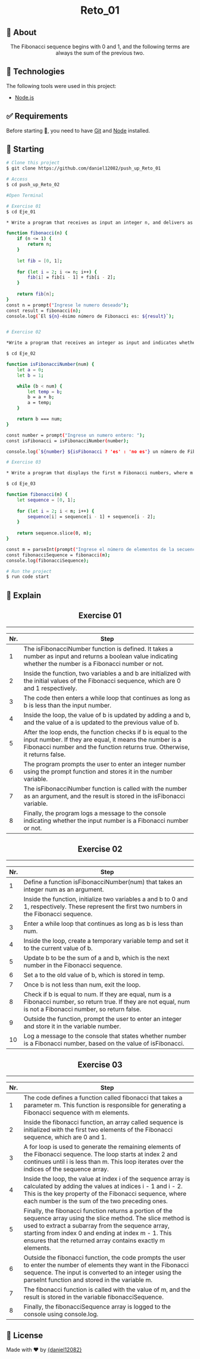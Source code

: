 <div align="center" id="top"> 
</div>

<h1 align="center">Reto_01</h1>

## :dart: About ##

<p align="center">The Fibonacci sequence begins with 0 and 1, and the following terms are always the sum of the previous two.</p>

## :rocket: Technologies ##

The following tools were used in this project:

- [Node.js](https://nodejs.org/en/)

## :white_check_mark: Requirements ##

Before starting :checkered_flag:, you need to have [Git](https://git-scm.com) and [Node](https://nodejs.org/en/) installed.

## :checkered_flag: Starting ##

```bash
# Clone this project
$ git clone https://github.com/daniel12082/push_up_Reto_01

# Access
$ cd push_up_Reto_02

#Open Terminal

# Exercise 01
$ cd Eje_01

* Write a program that receives as input an integer n, and delivers as output the n- sth Fibonacci number as output

function fibonacci(n) {
    if (n <= 1) {
        return n;
    }
    
    let fib = [0, 1];
    
    for (let i = 2; i <= n; i++) {
        fib[i] = fib[i - 1] + fib[i - 2];
    }
    
    return fib[n];
}
const n = prompt("Ingrese le numero deseado");
const result = fibonacci(n);
console.log(`El ${n}-ésimo número de Fibonacci es: ${result}`);


# Exercise 02

*Write a program that receives an integer as input and indicates whether or not it is a Fibonacci number

$ cd Eje_02

function isFibonacciNumber(num) {
    let a = 0;
    let b = 1;

    while (b < num) {
        let temp = b;
        b = a + b;
        a = temp;
    }

    return b === num;
}

const number = prompt("Ingrese un numero entero: ");
const isFibonacci = isFibonacciNumber(number);

console.log(`${number} ${isFibonacci ? 'es' : 'no es'} un número de Fibonacci.`);

# Exercise 03

* Write a program that displays the first m Fibonacci numbers, where m is a number entered by the user

$ cd Eje_03

function fibonacci(m) {
    let sequence = [0, 1];
    
    for (let i = 2; i < m; i++) {
        sequence[i] = sequence[i - 1] + sequence[i - 2];
    }
    
    return sequence.slice(0, m);
}

const m = parseInt(prompt("Ingrese el número de elementos de la secuencia de Fibonacci:"));
const fibonacciSequence = fibonacci(m);
console.log(fibonacciSequence);

# Run the project
$ run code start
```

## :open_book: Explain ##

<h2 align="center">Exercise 01</h2>

-----------------------------------------------------------------------

| Nr.  | Step                                                         |
| ---- | ------------------------------------------------------------ |
| 1    | The isFibonacciNumber function is defined. It takes a number as input and returns a boolean value indicating whether the number is a Fibonacci number or not.|
| 2    | Inside the function, two variables a and b are initialized with the initial values of the Fibonacci sequence, which are 0 and 1 respectively. |
| 3    | The code then enters a while loop that continues as long as b is less than the input number. |
| 4    | Inside the loop, the value of b is updated by adding a and b, and the value of a is updated to the previous value of b. |
| 5    | After the loop ends, the function checks if b is equal to the input number. If they are equal, it means the number is a Fibonacci number and the function returns true. Otherwise, it returns false. |
| 6    | The program prompts the user to enter an integer number using the prompt function and stores it in the number variable. |
| 7    | The isFibonacciNumber function is called with the number as an argument, and the result is stored in the isFibonacci variable. |
| 8    | Finally, the program logs a message to the console indicating whether the input number is a Fibonacci number or not. |

<h2 align="center">Exercise 02</h2>

-----------------------------------------------------------------------

| Nr.  | Step                                                         |
| ---- | ------------------------------------------------------------ |
| 1    | Define a function isFibonacciNumber(num) that takes an integer num as an argument.|
| 2    | Inside the function, initialize two variables a and b to 0 and 1, respectively. These represent the first two numbers in the Fibonacci sequence. |
| 3    | Enter a while loop that continues as long as b is less than num. |
| 4    | Inside the loop, create a temporary variable temp and set it to the current value of b. |
| 5    | Update b to be the sum of a and b, which is the next number in the Fibonacci sequence. |
| 6    | Set a to the old value of b, which is stored in temp. |
| 7    | Once b is not less than num, exit the loop. |
| 8    | Check if b is equal to num. If they are equal, num is a Fibonacci number, so return true. If they are not equal, num is not a Fibonacci number, so return false.|
| 9    | Outside the function, prompt the user to enter an integer and store it in the variable number. |
| 10   | Log a message to the console that states whether number is a Fibonacci number, based on the value of isFibonacci. |

<h2 align="center">Exercise 03</h2>

-----------------------------------------------------------------------

| Nr.  | Step                                                         |
| ---- | ------------------------------------------------------------ |
| 1    | The code defines a function called fibonacci that takes a parameter m. This function is responsible for generating a Fibonacci sequence with m elements.|
| 2    | Inside the fibonacci function, an array called sequence is initialized with the first two elements of the Fibonacci sequence, which are 0 and 1. |
| 3    | A for loop is used to generate the remaining elements of the Fibonacci sequence. The loop starts at index 2 and continues until i is less than m. This loop iterates over the indices of the sequence array. |
| 4    | Inside the loop, the value at index i of the sequence array is calculated by adding the values at indices i - 1 and i - 2. This is the key property of the Fibonacci sequence, where each number is the sum of the two preceding ones. |
| 5    | Finally, the fibonacci function returns a portion of the sequence array using the slice method. The slice method is used to extract a subarray from the sequence array, starting from index 0 and ending at index m - 1. This ensures that the returned array contains exactly m elements. |
| 6    | Outside the fibonacci function, the code prompts the user to enter the number of elements they want in the Fibonacci sequence. The input is converted to an integer using the parseInt function and stored in the variable m. |
| 7    | The fibonacci function is called with the value of m, and the result is stored in the variable fibonacciSequence. |
| 8    | Finally, the fibonacciSequence array is logged to the console using console.log.|

## :memo: License ##

Made with :heart: by <a href="https://github.com/{daniel12082}" target="_blank">{daniel12082}</a>